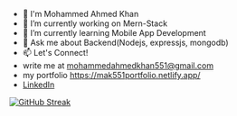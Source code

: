 <!--
## Hi there 👋

**mak0551/mak0551** is a ✨ _special_ ✨ repository because its `README.md` (this file) appears on your GitHub profile.

Here are some ideas to get you started:
- 😄 Pronouns: .....
- ⚡ Fun fact: .....
- 🤔 I’m looking for help with ...
- 👯 I’m looking to collaborate on ...
![Top Langs](https://github-readme-stats.vercel.app/api/top-langs/?username=mak0551&layout=compact&theme=highcontrast)

![GitHub Trophies](https://github-profile-trophy.vercel.app/?username=mak0551&theme=darkhub&margin-w=15)

[![GitHub Streak](https://streak-stats.demolab.com/?user=mak0551&theme=highcontrast)](https://git.io/streak-stats)

![Mohammed's GitHub Stats](https://github-readme-stats.vercel.app/api?username=mak0551&show_icons=true&theme=highcontrast)
-->
- 👋 I'm Mohammed Ahmed Khan
- 🔭 I’m currently working on Mern-Stack
- 🌱 I’m currently learning Mobile App Development
- 💬 Ask me about Backend(Nodejs, expressjs, mongodb)
- 📫 Let's Connect! 
- write me at mohammedahmedkhan551@gmail.com
- my portfolio https://mak551portfolio.netlify.app/
- [LinkedIn](https://www.linkedin.com/in/makhan551)


[![GitHub Streak](https://streak-stats.demolab.com/?user=mak0551&theme=react&hide_border=true)](https://git.io/streak-stats)


